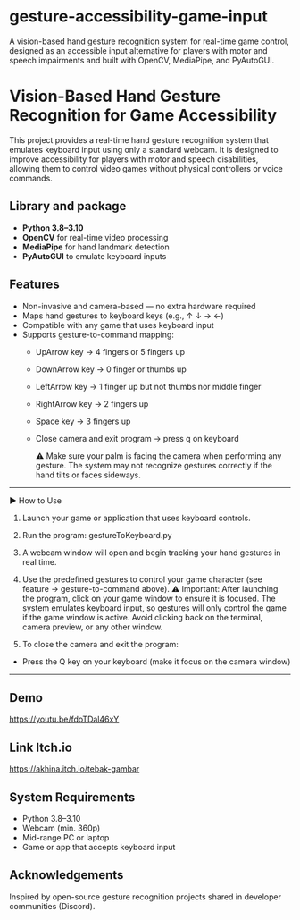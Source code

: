# gesture-accessibility-game-input
A vision-based hand gesture recognition system for real-time game control, designed as an accessible input alternative for players with motor and speech impairments and built with OpenCV, MediaPipe, and PyAutoGUI.


# Vision-Based Hand Gesture Recognition for Game Accessibility

This project provides a real-time hand gesture recognition system that emulates keyboard input using only a standard webcam. It is designed to improve accessibility for players with motor and speech disabilities, allowing them to control video games without physical controllers or voice commands.

## Library and package
- **Python 3.8–3.10**
- **OpenCV** for real-time video processing
- **MediaPipe** for hand landmark detection
- **PyAutoGUI** to emulate keyboard inputs

## Features
- Non-invasive and camera-based — no extra hardware required
- Maps hand gestures to keyboard keys (e.g., ↑ ↓ → ←)
- Compatible with any game that uses keyboard input
- Supports gesture-to-command mapping:
  - UpArrow key → 4 fingers or 5 fingers up
  - DownArrow key → 0 finger or thumbs up
  - LeftArrow key → 1 finger up but not thumbs nor middle finger
  - RightArrow key → 2 fingers up
  - Space key → 3 fingers up
  - Close camera and exit program → press q on keyboard

    ⚠️ Make sure your palm is facing the camera when performing any gesture.
    The system may not recognize gestures correctly if the hand tilts or faces sideways.
 ---

▶️ How to Use
1. Launch your game or application that uses keyboard controls.

2. Run the program: gestureToKeyboard.py

3. A webcam window will open and begin tracking your hand gestures in real time.

4. Use the predefined gestures to control your game character (see feature -> gesture-to-command above).
⚠️ Important: After launching the program, click on your game window to ensure it is focused.
The system emulates keyboard input, so gestures will only control the game if the game window is active.
Avoid clicking back on the terminal, camera preview, or any other window.

5. To close the camera and exit the program:
- Press the Q key on your keyboard (make it focus on the camera window)


---

## Demo
https://youtu.be/fdoTDal46xY

## Link Itch.io
https://akhina.itch.io/tebak-gambar

## System Requirements
- Python 3.8–3.10
- Webcam (min. 360p)
- Mid-range PC or laptop
- Game or app that accepts keyboard input

## Acknowledgements
Inspired by open-source gesture recognition projects shared in developer communities (Discord).
